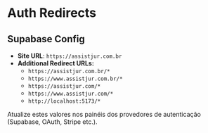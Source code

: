 # Auth Redirects

## Supabase Config
- **Site URL**: `https://assistjur.com.br`
- **Additional Redirect URLs:**
  - `https://assistjur.com.br/*`
  - `https://www.assistjur.com.br/*`
  - `https://assistjur.com/*`
  - `https://www.assistjur.com/*`
  - `http://localhost:5173/*`

Atualize estes valores nos painéis dos provedores de autenticação (Supabase, OAuth, Stripe etc.).
